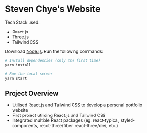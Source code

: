 # Steven Chye's Website

Tech Stack used:
- React.js
- Three.js
- Tailwind CSS

Download [Node.js](https://nodejs.org/en/download/).
Run the following commands:

``` bash
# Install dependencies (only the first time)
yarn install

# Run the local server
yarn start
```

## Project Overview
- Utilised React.js and Tailwind CSS to develop a personal portfolio website
- First project utilising React.js and Tailwind CSS
- Integrated multiple React packages (eg. react-typical, styled-components, react-three/fiber, react-three/drei, etc.)

